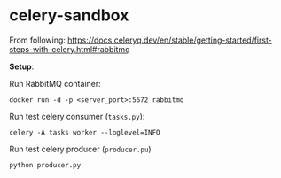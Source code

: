 # celery-sandbox

From following: https://docs.celeryq.dev/en/stable/getting-started/first-steps-with-celery.html#rabbitmq

**Setup**:

Run RabbitMQ container:
```
docker run -d -p <server_port>:5672 rabbitmq
```

Run test celery consumer (`tasks.py`):
```
celery -A tasks worker --loglevel=INFO
```

Run test celery producer (`producer.pu`)
```
python producer.py
```

